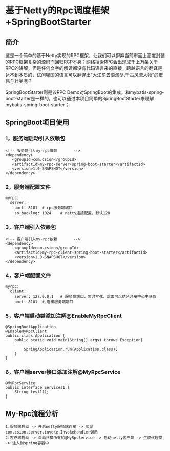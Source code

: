 # 基于Netty的Rpc调度框架+SpringBootStarter

## 简介
这是一个简单的基于Netty实现的RPC框架，让我们可以摒弃当前市面上高度封装的RPC框架复杂的源码而回归RCP本身；网络搜索RPC会出现成千上万条关于RPC的讲解，但是任何文字的解读都没有代码语言来的直接，跨越语言的翻译是达不到本质的，试问哪国的语言可以翻译出“大江东去浪淘尽,千古风流人物”的宏伟与壮美呢？

SpringBootStarter则是该RPC Demo对SpringBoot的集成，和mybatis-spring-boot-starter是一样的，也可以通过本项目简单的SpringBootStarter来理解mybatis-spring-boot-starter；

## SpringBoot项目使用
### 1，服务端启动引入依赖包
    <!-- 服务端引入my-rpc依赖       -->
    <dependency>
       <groupId>com.csion</groupId>
       <artifactId>my-rpc-server-spring-boot-starter</artifactId>
       <version>1.0-SNAPSHOT</version>
    </dependency>
### 2，服务端配置文件
    myrpc:
      server:
        port: 8101  # rpc服务端端口
        so_backlog: 1024    # netty连接配置，默认128
### 3，客户端引入依赖包
    <!-- 客户端引入my-rpc依赖       -->
    <dependency>
        <groupId>com.csion</groupId>
        <artifactId>my-rpc-client-spring-boot-starter</artifactId>
        <version>1.0-SNAPSHOT</version>
    </dependency>
### 4，客户端配置文件
    myrpc:
      client:
        server: 127.0.0.1   # 服务端端口，暂时写死，后面可以结合注册中心中获取
        port: 8101  # 连接服务端端口
### 5，客户端启动类添加注解@EnableMyRpcClient
    @SpringBootApplication
    @EnableMyRpcClient
    public class Application {
        public static void main(String[] args) throws Exception{
    
            SpringApplication.run(Application.class);
        }
    }
### 6，客户端server接口添加注解@MyRpcService
    @MyRpcService
    public interface Services1 {
        String test1();
    }

## My-Rpc流程分析
    1.服务端启动 -> 开启netty服务端连接 -> 实现com.csion.server.invoke.InvokeHandler调用
    2.客户端启动 -> 自动扫描所有的@MyRpcService -> 启动netty客户端 -> 生成代理类 -> 注入到spring容器中

